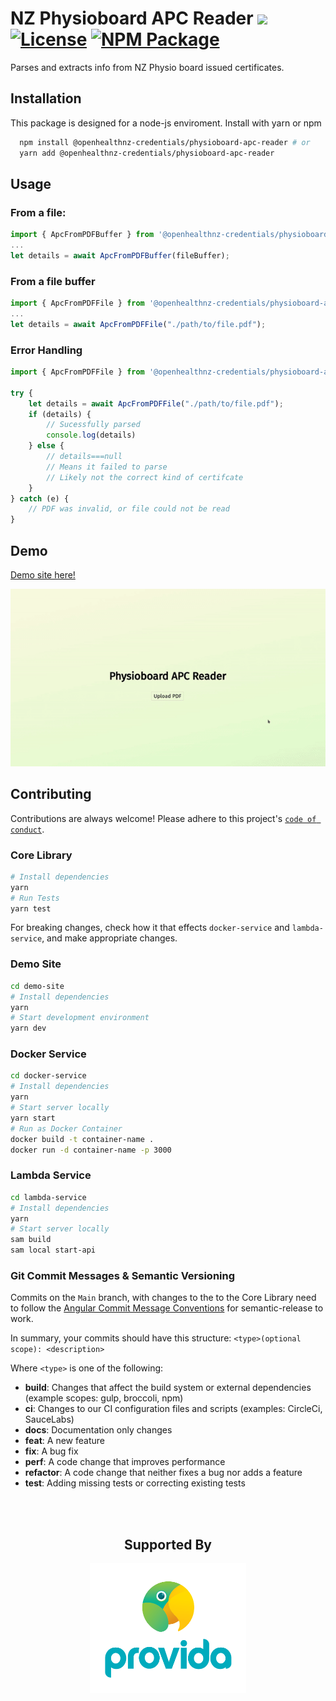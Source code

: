 
# NZ Physioboard APC Reader ![](https://img.shields.io/badge/lang-TS-blue?style=flat-square) [![License][]](LICENSE) [![NPM Package]](https://npmjs.org/package/physioboard-apc-reader)

[license]: https://img.shields.io/badge/license-MIT-blue.svg?style=flat-square
[npm package]: https://img.shields.io/npm/v/@openhealthnz-credentials/physioboard-apc-reader.svg?style=flat-square


Parses and extracts info from NZ Physio board issued certificates.


## Installation

This package is designed for a node-js enviroment. Install with yarn or npm

```bash
  npm install @openhealthnz-credentials/physioboard-apc-reader # or
  yarn add @openhealthnz-credentials/physioboard-apc-reader
```
    
## Usage

### From a file:

```javascript
import { ApcFromPDFBuffer } from '@openhealthnz-credentials/physioboard-apc-reader'
...
let details = await ApcFromPDFBuffer(fileBuffer);
```

### From a file buffer 

```javascript
import { ApcFromPDFFile } from '@openhealthnz-credentials/physioboard-apc-reader'
...
let details = await ApcFromPDFFile("./path/to/file.pdf");
```

### Error Handling
```javascript
import { ApcFromPDFFile } from '@openhealthnz-credentials/physioboard-apc-reader'

try {
    let details = await ApcFromPDFFile("./path/to/file.pdf");
    if (details) {
        // Sucessfully parsed
        console.log(details)
    } else {
        // details===null
        // Means it failed to parse
        // Likely not the correct kind of certifcate
    }
} catch (e) {
    // PDF was invalid, or file could not be read
}
```
## Demo

[Demo site here!](https://physioboard-apc-reader.pages.dev/)

![](./demo.gif)

## Contributing

Contributions are always welcome!
Please adhere to this project's [`code of conduct`](./CODE_OF_CONDUCT.md).


### Core Library
```bash
# Install dependencies
yarn
# Run Tests
yarn test
```

For breaking changes, check how it that effects `docker-service` and `lambda-service`, and make appropriate changes.

### Demo Site
```bash
cd demo-site
# Install dependencies
yarn
# Start development environment
yarn dev
```
### Docker Service
```bash
cd docker-service
# Install dependencies
yarn
# Start server locally
yarn start
# Run as Docker Container
docker build -t container-name .
docker run -d container-name -p 3000
```

### Lambda Service
```bash
cd lambda-service
# Install dependencies
yarn
# Start server locally
sam build
sam local start-api
```

### Git Commit Messages & Semantic Versioning

Commits on the `Main` branch, with changes to the to the Core Library need to follow the [Angular Commit Message Conventions](https://github.com/angular/angular/blob/master/CONTRIBUTING.md#-commit-message-format) for semantic-release to work.

In summary, your commits should have this structure: `<type>(optional scope): <description>`

Where `<type>` is one of the following:
 - **build**: Changes that affect the build system or external dependencies (example scopes: gulp, broccoli, npm)
 - **ci**: Changes to our CI configuration files and scripts (examples: CircleCi, SauceLabs)
 - **docs**: Documentation only changes
 - **feat**: A new feature
 - **fix**: A bug fix
 - **perf**: A code change that improves performance
 - **refactor**: A code change that neither fixes a bug nor adds a feature
 - **test**: Adding missing tests or correcting existing tests

<br/>
<br/>
<h2 align="center">
	Supported By
</h2>
<p align="center">
	<a href="https://www.provida.nz/">
		<img width="250" src="./ProvidaKeaLogo.png"></img>
	</a>
</p>